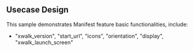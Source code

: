 ## Usecase Design

This sample demonstrates Manifest feature basic functionalities, include:

* "xwalk_version", "start_url", "icons", "orientation", "display", "xwalk_launch_screen"
